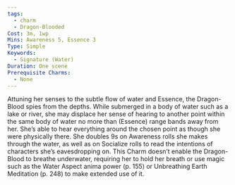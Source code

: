 ```yaml
---
tags:
  - charm
  - Dragon-Blooded
Cost: 3m, 1wp
Mins: Awareness 5, Essence 3
Type: Simple
Keywords:
  - Signature (Water)
Duration: One scene
Prerequisite Charms:
  - None
---
```

Attuning her senses to the subtle flow of water and Essence, the Dragon-Blood spies from the depths. While submerged in a body of water such as a lake or river, she may displace her sense of hearing to another point within the same body of water no more than (Essence) range bands away from her. She’s able to hear everything around the chosen point as though she were physically there. She doubles 9s on Awareness rolls she makes through the water, as well as on Socialize rolls to read the intentions of characters she’s eavesdropping on. This Charm doesn’t enable the Dragon-Blood to breathe underwater, requiring her to hold her breath or use magic such as the Water Aspect anima power (p. 155) or Unbreathing Earth Meditation (p. 248) to make extended use of it.